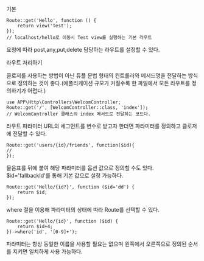 
기본 
```
Route::get('Hello', function () {
    return view('Test');
});
// localhost/hello로 이동시 Test view를 실행하는 기본 라우트
```
요청에 따라 post,any,put,delete 담당하는 라우트를 설정할 수 있다.

라우트 처리하기

클로저를 사용하는 방법이 아닌 튜플 문법 형태의 컨트롤러와 메서드명을 전달하는 방식으로 정의하는 것이 좋다.(애플리케이션 규모가 커질수록 한 파일에서 모든 라우트를 정의하기가 어렵다.)

```
use APP\Http\Controllers\WelcomController;
Route::get('/', [WelcomController::class, 'index']);
// WelcomController 클래스의 index 메서드로 전달하는 코드다.
```

라우트 파라미터
URL의 세그먼트를 변수로 받고자 한더면 파라미터를 정의하고 클로저에 전달할 수 있다.
```
Route::get('users/{id}/friends', function($id){
//
});
```
물음표를 뒤에 붙여 해당 파라미터를 옵션 값으로 정의할 수도 있다.
$id='fallbackId'를 통해 기본 값으로 설정 가능하다.

```
Route::get('Hello/{id?}', function ($id='dd') {
    return $id;
});
```
where 절을 이용해 파라미터의 상태에 따라 Route를 선택할 수 있다.
```
Route::get('Hello/{id}', function ($id) {
    return $id+4;
})->where('id', '[0-9]+');
```
파라미터는 항상 동일한 이름을 사용할 필요는 없으며 왼쪽에서 오른쪽으로 정의된 순서를 지키면 일치하게 사용 가능하다.

